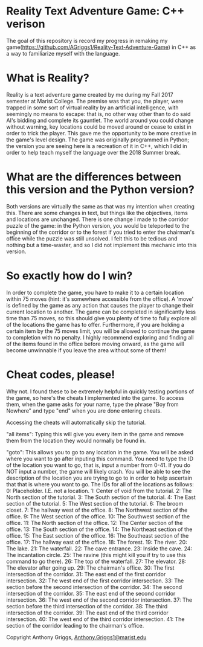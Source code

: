 # Reality Text Adventure Game: C++ verison
The goal of this repository is record my progress in remaking my game(https://github.com/AGriggs1/Reality-Text-Adventure-Game) in C++ as a way to familiarize myself with the language.

# What is Reality?
Reality is a text adventure game created by me during my Fall 2017 semester at Marist College. The premise was that you, the player, were trapped in some sort of virtual reality by an artificial intelligence, with seemingly no means to escape: that is, no other way other than to do said AI's bidding and complete its gauntlet. The world around you could change without warning, key locations could be moved around or cease to exist in order to trick the player. This gave me the opportunity to be more creative in the game's level design. The game was originally programmed in Python; the version you are seeing here is a recreation of it in C++, which I did in order to help teach myself the language over the 2018 Summer break.

# What are the differences between this version and the Python version?
Both versions are virtually the same as that was my intention when creating this. There are some changes in text, but things like the objectives, items and locations are unchanged. There is one change I made to the corridor puzzle of the game: in the Python version, you would be teleported to the beginning of the corridor or to the forest if you tried to enter the chairman's office while the puzzle was still unsolved. I felt this to be tedious and nothing but a time-waster, and so I did not implement this mechanic into this version.

# So exactly how do I win?
In order to complete the game, you have to make it to a certain location within 75 moves (hint: it's somewhere accessible from the office). A 'move' is defined by the game as any action that causes the player to change their current location to another. The game can be completed in significantly less time than 75 moves, so this should give you plenty of time to fully explore all of the locations the game has to offer. Furthermore, if you are holding a certain item by the 75 moves limit, you will be allowed to continue the game to completion with no penalty. I highly recommend exploring and finding all of the items found in the office before moving onward, as the game will become unwinnable if you leave the area without some of them!

# Cheat codes, please!
Why not. I found these to be extremely helpful in quickly testing portions of the game, so here's the cheats I implemented into the game. To access them, when the game asks for your name, type the phrase "Boy from Nowhere" and type "end" when you are done entering cheats. 

Accessing the cheats will automatically skip the tutorial.

"all items": Typing this will give you every item in the game and remove them from the location they would normally be found in.

"goto": This allows you to go to any location in the game. You will be asked where you want to go after inputing this command. You need to type the ID of the location you want to go, that is, input a number from 0-41. If you do NOT input a number, the game will likely crash. You will be able to see the description of the location you are trying to go to in order to help ascertain that that is where you want to go. The IDs for all of the locations as follows:
0: Placeholder. I.E. not a location.
1: Center of void from the tutorial.
2: The North section of the tutorial.
3: The South section of the tutorial.
4: The East section of the tutorial.
5: The West section of the tutorial.
6: The broom closet.
7: The hallway west of the office.
8: The Northwest section of the office.
9: The West section of the office.
10: The Southwest section of the office.
11: The North section of the office.
12: The Center section of the office.
13: The South section of the office.
14: The Northeast section of the office.
15: The East section of the office.
16: The Southeast section of the office.
17: The hallway east of the office.
18: The forest.
19: The river.
20: The lake.
21: The waterfall.
22: The cave entrance.
23: Inside the cave.
24: The incantation circle.
25: The ravine (this might kill you if try to use this command to go there).
26: The top of the waterfall.
27: The elevator.
28: The elevator after going up.
29: The chairman's office.
30: The first intersection of the corridor.
31: The east end of the first corridor intersection.
32: The west end of the first corridor intersection.
33: The section before the second intersection of the corridor.
34: The second intersection of the corridor.
35: The east end of the second corridor intersection.
36: The west end of the second corridor intersection.
37: The section before the third intersection of the corridor.
38: The third intersection of the corridor.
39: The east end of the third corridor intersection.
40: The west end of the third corridor intersection.
41: The section of the corridor leading to the chairman's office.


Copyright Anthony Griggs, Anthony.Griggs1@marist.edu
